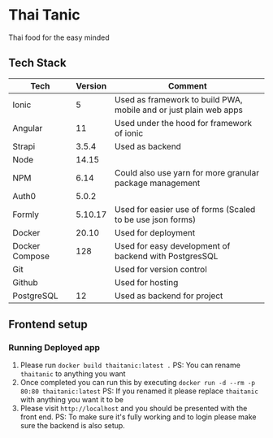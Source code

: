 # Thai Tanic

Thai food for the easy minded

## Tech Stack

| Tech           | Version | Comment                                                           |
| -------------- | ------- | ----------------------------------------------------------------- |
| Ionic          | 5       | Used as framework to build PWA, mobile and or just plain web apps |
| Angular        | 11      | Used under the hood for framework of ionic                        |
| Strapi         | 3.5.4   | Used as backend                                                   |
| Node           | 14.15   |                                                                   |
| NPM            | 6.14    | Could also use yarn for more granular package management          |
| Auth0          | 5.0.2   |                                                                   |
| Formly         | 5.10.17 | Used for easier use of forms (Scaled to be use json forms)        |
| Docker         | 20.10   | Used for deployment                                               |
| Docker Compose | 128     | Used for easy development of backend with PostgresSQL             |
| Git            |         | Used for version control                                          |
| Github         |         | Used for hosting                                                  |
| PostgreSQL     | 12      | Used as backend for project                                       |

## Frontend setup

### Running Deployed app

1. Please run `docker build thaitanic:latest .`
   PS: You can rename `thaitanic` to anything you want
2. Once completed you can run this by executing `docker run -d --rm -p 80:80 thaitanic:latest`
   PS: If you renamed it please replace `thaitanic` with anything you want it to be
3. Please visit `http://localhost` and you should be presented with the front end.
   PS: To make sure it's fully working and to login please make sure the backend is also setup.
